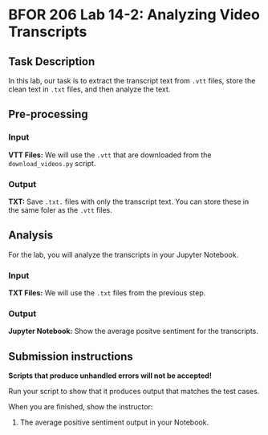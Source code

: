 # BFOR 206 Lab 14-2: Analyzing Video Transcripts

## Task Description

In this lab, our task is to extract the transcript
text from `.vtt` files, store the clean text in
`.txt` files, and then analyze the text.

## Pre-processing

### Input

**VTT Files:** We will use the `.vtt` that are downloaded
from the `download_videos.py` script.

### Output

**TXT:** Save `.txt.` files with only the transcript text.
You can store these in the same foler as the `.vtt` files.

## Analysis

For the lab, you will analyze the transcripts in your
Jupyter Notebook.

### Input

**TXT Files:** We will use the `.txt` files from the previous
step.

### Output

**Jupyter Notebook:** Show the average positve sentiment for the
transcripts.

## Submission instructions

**Scripts that produce unhandled errors will not be accepted!**

Run your script to show that it produces output that
matches the test cases.

When you are finished, show the instructor:

1. The average positive sentiment output in your Notebook.
